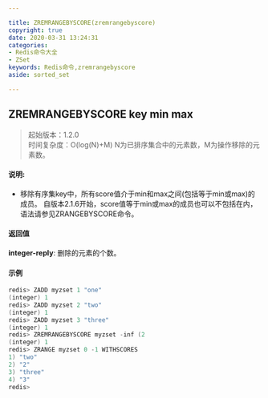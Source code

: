 ```yaml
---

title: ZREMRANGEBYSCORE(zremrangebyscore)
copyright: true
date: 2020-03-31 13:24:31
categories: 
- Redis命令大全
- ZSet
keywords: Redis命令,zremrangebyscore
aside: sorted_set

---
```

## ZREMRANGEBYSCORE key min max 
>起始版本：1.2.0<br/>时间复杂度：O(log(N)+M) N为已排序集合中的元素数，M为操作移除的元素数。


#### 说明:
* 移除有序集key中，所有score值介于min和max之间(包括等于min或max)的成员。 自版本2.1.6开始，score值等于min或max的成员也可以不包括在内，语法请参见ZRANGEBYSCORE命令。

#### 返回值

**integer-reply**: 删除的元素的个数。


#### 示例

```c
redis> ZADD myzset 1 "one"
(integer) 1
redis> ZADD myzset 2 "two"
(integer) 1
redis> ZADD myzset 3 "three"
(integer) 1
redis> ZREMRANGEBYSCORE myzset -inf (2
(integer) 1
redis> ZRANGE myzset 0 -1 WITHSCORES
1) "two"
2) "2"
3) "three"
4) "3"
redis> 
```